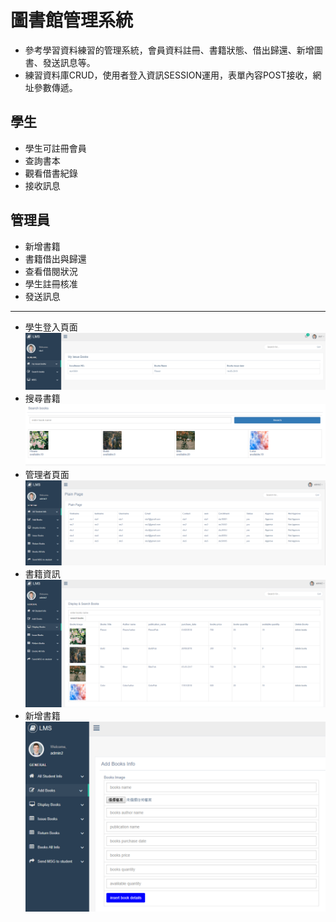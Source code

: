 # 圖書館管理系統


* 參考學習資料練習的管理系統，會員資料註冊、書籍狀態、借出歸還、新增圖書、發送訊息等。
* 練習資料庫CRUD，使用者登入資訊SESSION運用，表單內容POST接收，網址參數傳遞。


學生
---
* 學生可註冊會員
* 查詢書本
* 觀看借書紀錄
* 接收訊息

管理員
---
* 新增書籍
* 書籍借出與歸還
* 查看借閱狀況
* 學生註冊核准
* 發送訊息
--------------------------------------------

  * 學生登入頁面  
 ![image]( https://github.com/wadelu23/phplms/blob/master/readmeImage/studentpage.png)
   * 搜尋書籍  
 ![image]( https://github.com/wadelu23/phplms/blob/master/readmeImage/studentSearchBook.png)
   * 管理者頁面  
 ![image]( https://github.com/wadelu23/phplms/blob/master/readmeImage/adminPage.png)
   * 書籍資訊  
 ![image]( https://github.com/wadelu23/phplms/blob/master/readmeImage/adminDisplayBooks.png)
   * 新增書籍  
 ![image]( https://github.com/wadelu23/phplms/blob/master/readmeImage/adminAddBooks.png)
